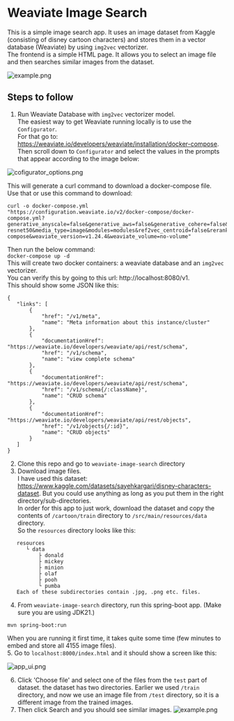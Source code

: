 # Weaviate Image Search
This is a simple image search app. It uses an image dataset from Kaggle (consisting of disney cartoon characters) and stores them in a vector database (Weaviate) by using `img2vec` vectorizer.  
The frontend is a simple HTML page. It allows you to select an image file and then searches similar images from the dataset.  


![example.png](example.png)



## Steps to follow

1. Run Weaviate Database with `img2vec` vectorizer model.  
The easiest way to get Weaviate running locally is to use the `Configurator`.  
For that go to: https://weaviate.io/developers/weaviate/installation/docker-compose.  
Then scroll down to `Configurator` and select the values in the prompts that appear according to the image below:  

![cofigurator_options.png](cofigurator_options.png)  

This will generate a curl command to download a docker-compose file.  
Use that or use this command to download:
```
curl -o docker-compose.yml "https://configuration.weaviate.io/v2/docker-compose/docker-compose.yml?generative_anyscale=false&generative_aws=false&generative_cohere=false&generative_mistral=false&generative_openai=false&generative_palm=false&image_neural_model=pytorch-resnet50&media_type=image&modules=modules&ref2vec_centroid=false&reranker_cohere=false&reranker_transformers=false&runtime=docker-compose&weaviate_version=v1.24.4&weaviate_volume=no-volume"
```
Then run the below command:  
`docker-compose up -d`  
This will create two docker containers: a weaviate database and an `img2vec` vectorizer.  
You can verify this by going to this url: http://localhost:8080/v1.  
This should show some JSON like this:
```
{
   "links": [
       {
           "href": "/v1/meta",
           "name": "Meta information about this instance/cluster"
       },
       {
           "documentationHref": "https://weaviate.io/developers/weaviate/api/rest/schema",
           "href": "/v1/schema",
           "name": "view complete schema"
       },
       {
           "documentationHref": "https://weaviate.io/developers/weaviate/api/rest/schema",
           "href": "/v1/schema{/:className}",
           "name": "CRUD schema"
       },
       {
           "documentationHref": "https://weaviate.io/developers/weaviate/api/rest/objects",
           "href": "/v1/objects{/:id}",
           "name": "CRUD objects"
       }
   ]
}
```
2. Clone this repo and go to `weaviate-image-search` directory
3. Download image files.  
I have used this dataset: https://www.kaggle.com/datasets/sayehkargari/disney-characters-dataset. But you could use anything as long as you put them in the right directory/sub-directories.  
In order for this app to just work, download the dataset and copy the contents of `/cartoon/train` directory to `/src/main/resources/data` directory.  
So the `resources` directory looks like this:
```
   resources
      └ data
          ├ donald
          ├ mickey
          ├ minion
          ├ olaf
          ├ pooh
          └ pumba
   Each of these subdirectories contain .jpg, .png etc. files.
```
4. From `weaviate-image-search` directory, run this spring-boot app. (Make sure you are using JDK21.)
```
mvn spring-boot:run
```
When you are running it first time, it takes quite some time (few minutes to embed and store all 4155 image files).  
5. Go to `localhost:8000/index.html` and it should show a screen like this:  

![app_ui.png](app_ui.png)

6. Click 'Choose file' and select one of the files from the `test` part of dataset. the dataset has two directories. Earlier we used `/train` directory, and now we use an image file from `/test` directory, so it is a different image from the trained images.  
7. Then click Search and you should see similar images.
![example.png](example.png)
